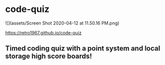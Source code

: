 # code-quiz

![](assets/Screen Shot 2020-04-12 at 11.50.16 PM.png)

https://retro1967.github.io/code-quiz

## Timed coding quiz with a point system and local storage high score boards!
